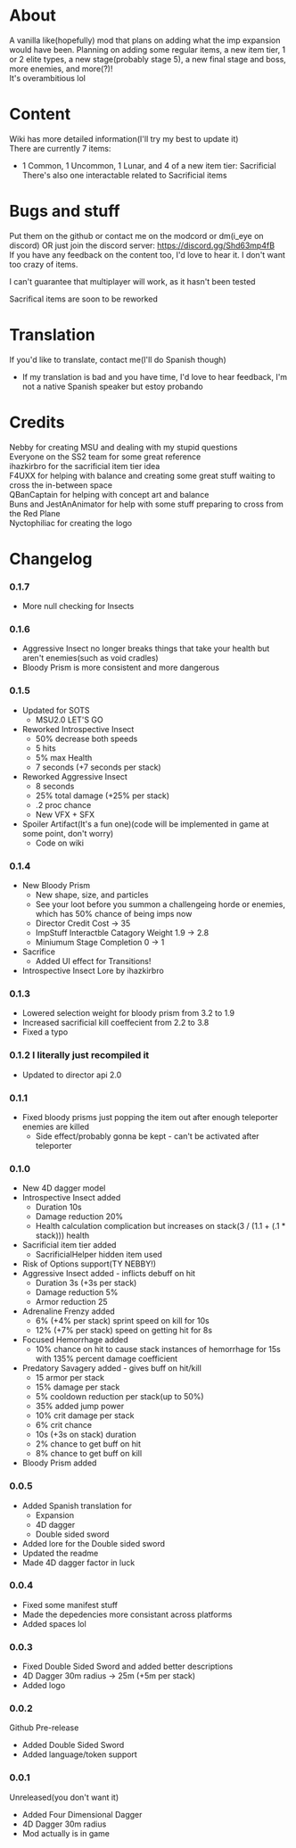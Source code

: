 # About

A vanilla like(hopefully) mod that plans on adding what the imp expansion would have been. Planning on adding some regular items, a new item tier, 1 or 2 elite types, a new stage(probably stage 5), a new final stage and boss, more enemies, and more(?)!  
It's overambitious lol  
# Content
Wiki has more detailed information(I'll try my best to update it)  
There are currently 7 items:
- 1 Common, 1 Uncommon, 1 Lunar, and 4 of a new item tier: Sacrificial
There's also one interactable related to Sacrificial items
# Bugs and stuff
Put them on the github or contact me on the modcord or dm(i_eye on discord)
OR just join the discord server: https://discord.gg/Shd63mp4fB    
If you have any feedback on the content too, I'd love to hear it. I don't want too crazy of items. 
 
I can't guarantee that multiplayer will work, as it hasn't been tested    

Sacrifical items are soon to be reworked
# Translation
If you'd like to translate, contact me(I'll do Spanish though)  
- If my translation is bad and you have time, I'd love to hear feedback, I'm not a native Spanish speaker but estoy probando

# Credits  
Nebby for creating MSU and dealing with my stupid questions  
Everyone on the SS2 team for some great reference   
ihazkirbro for the sacrificial item tier idea  
F4UXX for helping with balance and creating some great stuff waiting to cross the in-between space  
QBanCaptain for helping with concept art and balance  
Buns and JestAnAnimator for help with some stuff preparing to cross from the Red Plane  
Nyctophiliac for creating the logo 

# Changelog

### 0.1.7
- More null checking for Insects

### 0.1.6
- Aggressive Insect no longer breaks things that take your health but aren't enemies(such as void cradles)
- Bloody Prism is more consistent and more dangerous

### 0.1.5
- Updated for SOTS
  - MSU2.0 LET'S GO
- Reworked Introspective Insect
  - 50% decrease both speeds
  - 5 hits
  - 5% max Health
  - 7 seconds (+7 seconds per stack)
- Reworked Aggressive Insect
  - 8 seconds
  - 25% total damage (+25% per stack)
  - .2 proc chance
  - New VFX + SFX
- Spoiler Artifact(It's a fun one)(code will be implemented in game at some point, don't worry)
  - Code on wiki

### 0.1.4
- New Bloody Prism
  - New shape, size, and particles
  - See your loot before you summon a challengeing horde or enemies, which has 50% chance of being imps now
  - Director Credit Cost -> 35
  - ImpStuff Interactble Catagory Weight 1.9 -> 2.8
  - Miniumum Stage Completion 0 -> 1
- Sacrifice 
  - Added UI effect for Transitions!
- Introspective Insect Lore by ihazkirbro
  
### 0.1.3
- Lowered selection weight for bloody prism from 3.2 to 1.9
- Increased sacrificial kill coeffecient from 2.2 to 3.8
- Fixed a typo

### 0.1.2 I literally just recompiled it
- Updated to director api 2.0

### 0.1.1
- Fixed bloody prisms just popping the item out after enough teleporter enemies are killed
  - Side effect/probably gonna be kept - can't be activated after teleporter

### 0.1.0
- New 4D dagger model
- Introspective Insect added
  - Duration 10s
  - Damage reduction 20%
  - Health calculation complication but increases on stack(3 / (1.1 + (.1 * stack))) health
- Sacrificial item tier added
  - SacrificialHelper hidden item used
- Risk of Options support(TY NEBBY!)
- Aggressive Insect added - inflicts debuff on hit
  - Duration 3s (+3s per stack)
  - Damage reduction 5%
  - Armor reduction 25
- Adrenaline Frenzy added
  - 6% (+4% per stack) sprint speed on kill for 10s
  - 12% (+7% per stack) speed on getting hit for 8s
- Focused Hemorrhage added
  - 10% chance on hit to cause stack instances of hemorrhage for 15s with 135% percent damage coefficient
- Predatory Savagery added - gives buff on hit/kill
  - 15 armor per stack
  - 15% damage per stack
  - 5% cooldown reduction per stack(up to 50%)
  - 35% added jump power
  - 10% crit damage per stack
  - 6% crit chance
  - 10s (+3s on stack) duration
  - 2% chance to get buff on hit
  - 8% chance to get buff on kill
- Bloody Prism added

### 0.0.5
- Added Spanish translation for
  - Expansion
  - 4D dagger
  - Double sided sword
- Added lore for the Double sided sword
- Updated the readme
- Made 4D dagger factor in luck

### 0.0.4
- Fixed some manifest stuff
- Made the depedencies more consistant across platforms
- Added spaces lol

### 0.0.3
- Fixed Double Sided Sword and added better descriptions
- 4D Dagger 30m radius -> 25m (+5m per stack)
- Added logo

### 0.0.2
Github Pre-release
- Added Double Sided Sword
- Added language/token support

### 0.0.1
Unreleased(you don't want it)
- Added Four Dimensional Dagger
- 4D Dagger 30m radius
- Mod actually is in game


